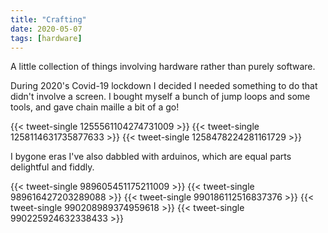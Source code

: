 ```yaml
---
title: "Crafting"
date: 2020-05-07
tags: [hardware]
---
```

A little collection of things involving hardware rather than purely software.
<!--more-->
During 2020's Covid-19 lockdown I decided I needed something to do that didn't involve a screen. I bought myself a bunch of jump loops and some tools, and gave chain maille a bit of a go!

{{< tweet-single 1255561104274731009 >}}
{{< tweet-single 1258114631735877633 >}}
{{< tweet-single 1258478224281161729 >}}

I bygone eras I've also dabbled with arduinos, which are equal parts delightful and fiddly.

{{< tweet-single 989605451175211009 >}}
{{< tweet-single 989616427203289088 >}}
{{< tweet-single 990186112516837376 >}}
{{< tweet-single 990208989374959618 >}}
{{< tweet-single 990225924632338433 >}}
